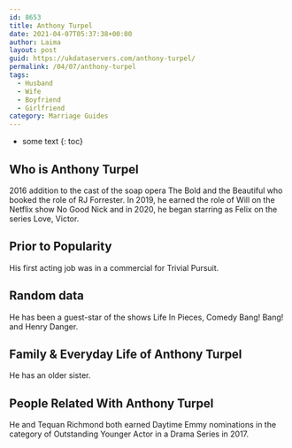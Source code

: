 ```yaml
---
id: 8653
title: Anthony Turpel
date: 2021-04-07T05:37:38+00:00
author: Laima
layout: post
guid: https://ukdataservers.com/anthony-turpel/
permalink: /04/07/anthony-turpel
tags:
  - Husband
  - Wife
  - Boyfriend
  - Girlfriend
category: Marriage Guides
---
```


* some text
{: toc}


## Who is Anthony Turpel
                  
                  
                  
2016 addition to the cast of the soap opera The Bold and the Beautiful who booked the role of RJ Forrester. In 2019, he earned the role of Will on the Netflix show No Good Nick and in 2020, he began starring as Felix on the series Love, Victor. 
                  
              
            
              
            
                
                
                
## Prior to Popularity
                  
                  
                  
His first acting job was in a commercial for Trivial Pursuit.
                  
              
            
              
            
                
                
                
## Random data
                  
                  
                  
He has been a guest-star of the shows Life In Pieces, Comedy Bang! Bang! and Henry Danger.
                  
              
            
              
            
                
                
                
## Family & Everyday Life of Anthony Turpel
                  
                  
                  
He has an older sister.
                  
              
            
              
            
                
                
                
## People Related With Anthony Turpel
                  
                  
                  
He and Tequan Richmond both earned Daytime Emmy nominations in the category of Outstanding Younger Actor in a Drama Series in 2017.
                  
              
            
              
            
                
              
            
              
              
            
            
              
            
          
          
          